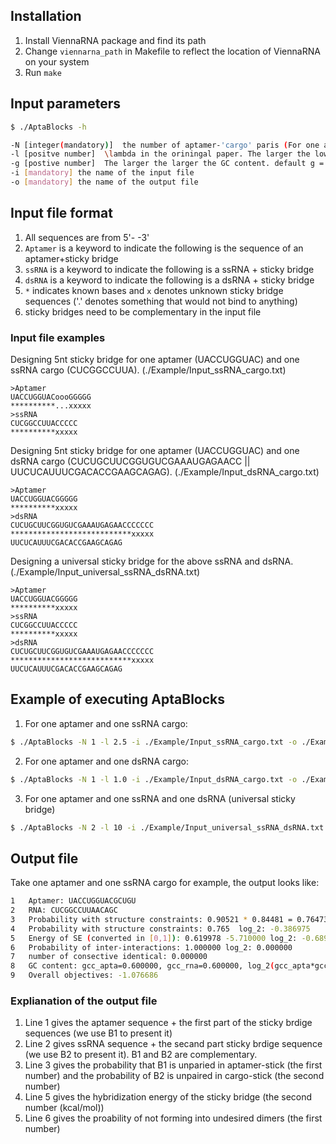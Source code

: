 ## Installation
1. Install ViennaRNA package and find its path
2. Change `viennarna_path` in Makefile to reflect the location of ViennaRNA on your system
3. Run `make`  

## Input parameters
```bash
$ ./AptaBlocks -h 

-N [integer(mandatory)]  the number of aptamer-'cargo' paris (For one aptamer and one cargo, N = 1)
-l [positve number]  \lambda in the oriningal paper. The larger the lower the binding energy of stikcy bridges is. default l = 1
-g [postive number]  The larger the larger the GC content. default g = 1
-i [mandatory] the name of the input file
-o [mandatory] the name of the output file
```

## Input file format
1. All sequences are from 5'- -3'
2. `Aptamer` is a keyword to indicate the following is the sequence of an aptamer+sticky bridge
3. `ssRNA` is a keyword to indicate the following is a ssRNA + sticky bridge
4. `dsRNA` is a keyword to indicate the following is a dsRNA + sticky bridge
5. `*` indicates known bases and `x` denotes unknown sticky bridge sequences ('.' denotes something that would not bind to anything)
6. sticky bridges need to be complementary in the input file

### Input file examples
Designing 5nt sticky bridge for one aptamer (UACCUGGUAC) and one ssRNA cargo (CUCGGCCUUA). (./Example/Input_ssRNA_cargo.txt)
```
>Aptamer
UACCUGGUACoooGGGGG
**********...xxxxx
>ssRNA
CUCGGCCUUACCCCC
**********xxxxx
```

Designing 5nt sticky bridge for one aptamer (UACCUGGUAC) and one dsRNA cargo (CUCUGCUUCGGUGUCGAAAUGAGAACC || UUCUCAUUUCGACACCGAAGCAGAG). (./Example/Input_dsRNA_cargo.txt)
```
>Aptamer
UACCUGGUACGGGGG
**********xxxxx
>dsRNA
CUCUGCUUCGGUGUCGAAAUGAGAACCCCCCC
***************************xxxxx
UUCUCAUUUCGACACCGAAGCAGAG
```

Designing a universal sticky bridge for the above ssRNA and dsRNA. (./Example/Input_universal_ssRNA_dsRNA.txt)
```
>Aptamer
UACCUGGUACGGGGG
**********xxxxx
>ssRNA
CUCGGCCUUACCCCC
**********xxxxx
>dsRNA
CUCUGCUUCGGUGUCGAAAUGAGAACCCCCCC
***************************xxxxx
UUCUCAUUUCGACACCGAAGCAGAG
```

## Example of executing AptaBlocks
1. For one aptamer and one ssRNA cargo:
```bash
$ ./AptaBlocks -N 1 -l 2.5 -i ./Example/Input_ssRNA_cargo.txt -o ./Example/Output_ssRNA_cargo.txt 
```

2. For one aptamer and one dsRNA cargo:
```bash
$ ./AptaBlocks -N 1 -l 1.0 -i ./Example/Input_dsRNA_cargo.txt -o ./Example/Output_dsRNA_cargo.txt 
```

3. For one aptamer and one ssRNA and one dsRNA (universal sticky bridge)
```bash
$ ./AptaBlocks -N 2 -l 10 -i ./Example/Input_universal_ssRNA_dsRNA.txt.txt -o ./Example/Output_universal_ssRNA_dsRNA.txt.txt 
```
## Output file
Take one aptamer and one ssRNA cargo for example, the output looks like:
```bash
1   Aptamer: UACCUGGUACGCUGU 
2   RNA: CUCGGCCUUAACAGC 
3   Probability with structure constraints: 0.90521 * 0.84481 = 0.76473 
4   Probability with structure constraints: 0.765  log_2: -0.386975
5   Energy of SE (converted in [0,1]): 0.619978 -5.710000 log_2: -0.689710
6   Probability of inter-interactions: 1.000000 log_2: 0.000000
7   number of consective identical: 0.000000
8   GC content: gcc_apta=0.600000, gcc_rna=0.600000, log_2(gcc_apta*gcc_rna)=-1.473931
9   Overall objectives: -1.076686
```
### Explianation of the output file
1. Line 1 gives the aptamer sequence + the first part of the sticky brdige sequences (we use B1 to present it)
2. Line 2 gives ssRNA sequence + the secand part sticky brdige sequence (we use B2 to present it). B1 and B2 are complementary.
3. Line 3 gives the probability that B1 is unparied in aptamer-stick (the first number) and the probability of B2 is unpaired in cargo-stick (the second number)
4. Line 5 gives the hybridization energy of the sticky bridge (the second number (kcal/mol))
5. Line 6 gives the proability of not forming into undesired dimers (the first number)
